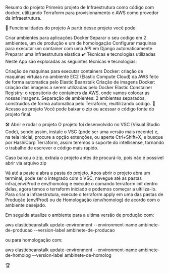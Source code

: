 Resumo do projeto
Primeiro projeto de Infraestrutura como código com docker, utilizando Terraform para provisionamento e AWS como provedor da infraestrutura.

🔨 Funcionalidades do projeto
A partir desse projeto você pode:

Criar ambientes para aplicações Docker
Separar o seu codigo em 2 ambientes, um de produção e um de homologação
Configurar maquinas para executar um container com uma API em Django automaticamente
Preparar uma infraestrutura elastica
✔️ Técnicas e tecnologias utilizadas
Neste App são exploradas as seguintes técnicas e tecnologias:

Criação de maquinas para executar containers Docker: criação de maquinas virtuias no ambiente EC2 (Elastic Compute Cloud) da AWS feito de forma automatica pelo Elastic Beanstalk
Criação de imagens Docker: criação das imagens a serem utilizadas pelo Docker
Elastic Constainer Registry: o repositorio de containers da AWS, onde vamos colocar as nossas imagens.
Separação de ambientes: 2 ambientes separados, construidos de forma automatica pelo Terraform, reultilizando codigo.
📁 Acesso ao projeto
Você pode baixar o zip ou acessar o código fonte do projeto final.

🛠️ Abrir e rodar o projeto
O projeto foi desenvolvido no VSC (Visual Studio Code), sendo assim, instale o VSC (pode ser uma versão mais recente) e, na tela inicial, procure a opção extenções, ou aperte Ctrl+Shift+X, e busque por HashiCorp Terraform, assim teremos o suporte do intellisense, tornando o trabalho de escrever o código mais rapido.

Caso baixou o zip, extraia o projeto antes de procurá-lo, pois não é possível abrir via arquivo zip

Vá até a paste a abra a pasta do projeto. Apos abrir o projeto abra um terminal, pode ser o integrado com o VSC, navegue até as pastas infra/,env/Prod e env/homolog e execute o comando terraform init dentro delas, agora temos o terraform iniciado e podemos começar a ultiliza-lo. Para criar a infraestrutura, execute o terraform apply em uma das pastas de Produção (env/Prod) ou de Homologação (env/homolog) de acordo com o ambiente desejado.

Em seguida atualize o ambiente para a ultima versão de produção com:

aws elasticbeanstalk update-environment --environment-name ambinete-de-producao --version-label ambinete-de-producao

ou para homologação com:

aws elasticbeanstalk update-environment --environment-name ambinete-de-homolog --version-label ambinete-de-homolog

🏆
